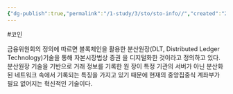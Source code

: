```yaml
---
{"dg-publish":true,"permalink":"/1-study/3/sto/sto-info//","created":"2024-11-20T21:02:29.891+09:00","updated":"2025-06-03T20:07:22.222+09:00"}
---
```


#코인


금융위원회의 정의에 따르면 블록체인을 활용한 분산원장(DLT, Distributed Ledger Technology)기술을 통해 자본시장법상 증권 을 디지털화한 것이라고 정의하고 있다. 분산원장 기술을 기반으로 거래 정보를 기록한 원 장이 특정 기관의 서버가 아닌 분산화된 네트워크 속에서 기록되는 특징을 가지고 있기 때문에 현재의 중앙집중식 계좌부가 필요 없어지는 혁신적인 기술이다.